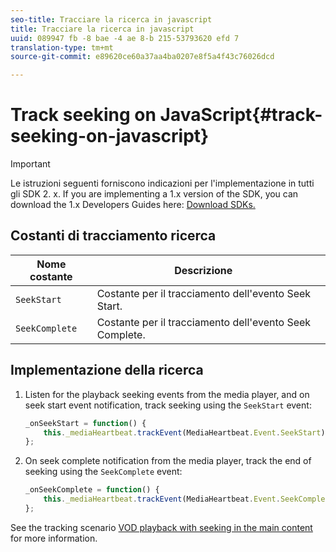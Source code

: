 ```yaml
---
seo-title: Tracciare la ricerca in javascript
title: Tracciare la ricerca in javascript
uuid: 089947 fb -8 bae -4 ae 8-b 215-53793620 efd 7
translation-type: tm+mt
source-git-commit: e89620ce60a37aa4ba0207e8f5a4f43c76026dcd

---
```



# Track seeking on JavaScript{#track-seeking-on-javascript}

>[!IMPORTANT]
>
>Le istruzioni seguenti forniscono indicazioni per l'implementazione in tutti gli SDK 2. x. If you are implementing a 1.x version of the SDK, you can download the 1.x Developers Guides here: [Download SDKs.](/help/sdk-implement/download-sdks.md)

## Costanti di tracciamento ricerca

| Nome costante | Descrizione     |
|---|---|
| `SeekStart` | Costante per il tracciamento dell'evento Seek Start. |
| `SeekComplete` | Costante per il tracciamento dell'evento Seek Complete. |

## Implementazione della ricerca

1. Listen for the playback seeking events from the media player, and on seek start event notification, track seeking using the `SeekStart` event:

   ```js
   _onSeekStart = function() { 
       this._mediaHeartbeat.trackEvent(MediaHeartbeat.Event.SeekStart); 
   };
   ```

1. On seek complete notification from the media player, track the end of seeking using the `SeekComplete` event:

   ```js
   _onSeekComplete = function() { 
       this._mediaHeartbeat.trackEvent(MediaHeartbeat.Event.SeekComplete); 
   };
   ```

See the tracking scenario [VOD playback with seeking in the main content](/help/sdk-implement/tracking-scenarios/vod-seeking.md) for more information.
